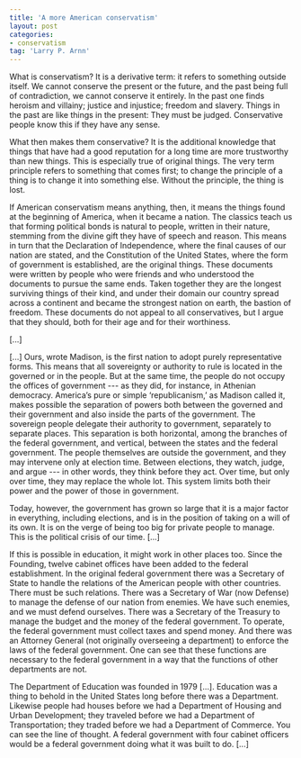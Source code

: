 ```yaml
---
title: 'A more American conservatism'
layout: post
categories:
- conservatism
tag: 'Larry P. Arnn'
---
```


What is conservatism? It is a derivative term: it refers to something outside itself. We cannot conserve the present or the future, and the past being full of contradiction, we cannot conserve it entirely. In the past one finds heroism and villainy; justice and injustice; freedom and slavery. Things in the past are like things in the present: They must be judged. Conservative people know this if they have any sense.  
  
What then makes them conservative? It is the additional knowledge that things that have had a good reputation for a long time are more trustworthy than new things. This is especially true of original things. The very term principle refers to something that comes first; to change the principle of a thing is to change it into something else. Without the principle, the thing is lost.

If American conservatism means anything, then, it means the things found at the beginning of America, when it became a nation. The classics teach us that forming political bonds is natural to people, written in their nature, stemming from the divine gift they have of speech and reason. This means in turn that the Declaration of Independence, where the final causes of our nation are stated, and the Constitution of the United States, where the form of government is established, are the original things. These documents were written by people who were friends and who understood the documents to pursue the same ends. Taken together they are the longest surviving things of their kind, and under their domain our country spread across a continent and became the strongest nation on earth, the bastion of freedom. These documents do not appeal to all conservatives, but I argue that they should, both for their age and for their worthiness.

\[...\]

\[...\] Ours, wrote Madison, is the first nation to adopt purely representative forms. This means that all sovereignty or authority to rule is located in the governed or in the people. But at the same time, the people do not occupy the offices of government --- as they did, for instance, in Athenian democracy. America’s pure or simple ‘republicanism,’ as Madison called it, makes possible the separation of powers both between the governed and their government and also inside the parts of the government. The sovereign people delegate their authority to government, separately to separate places. This separation is both horizontal, among the branches of the federal government, and vertical, between the states and the federal government. The people themselves are outside the government, and they may intervene only at election time. Between elections, they watch, judge, and argue --- in other words, they think before they act. Over time, but only over time, they may replace the whole lot. This system limits both their power and the power of those in government.

Today, however, the government has grown so large that it is a major factor in everything, including elections, and is in the position of taking on a will of its own. It is on the verge of being too big for private people to manage. This is the political crisis of our time. \[...\]

If this is possible in education, it might work in other places too. Since the Founding, twelve cabinet offices have been added to the federal establishment. In the original federal government there was a Secretary of State to handle the relations of the American people with other countries. There must be such relations. There was a Secretary of War (now Defense) to manage the defense of our nation from enemies. We have such enemies, and we must defend ourselves. There was a Secretary of the Treasury to manage the budget and the money of the federal government. To operate, the federal government must collect taxes and spend money. And there was an Attorney General (not originally overseeing a department) to enforce the laws of the federal government. One can see that these functions are necessary to the federal government in a way that the functions of other departments are not.

The Department of Education was founded in 1979 \[...\]. Education was a thing to behold in the United States long before there was a Department. Likewise people had houses before we had a Department of Housing and Urban Development; they traveled before we had a Department of Transportation; they traded before we had a Department of Commerce. You can see the line of thought. A federal government with four cabinet officers would be a federal government doing what it was built to do. \[...\]